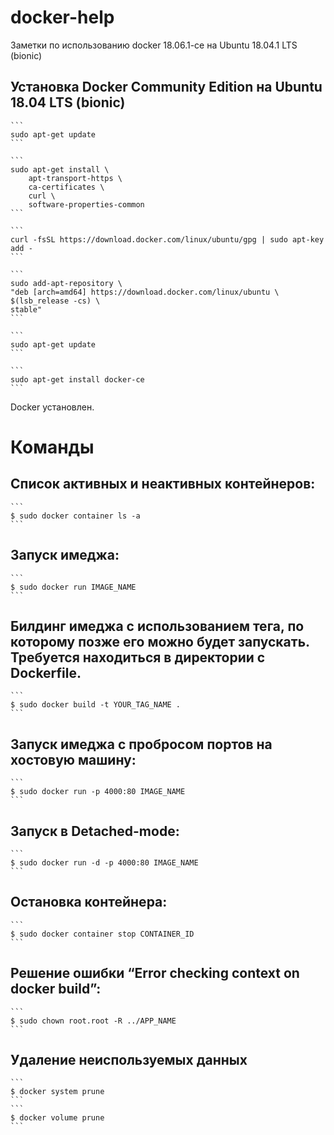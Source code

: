 # docker-help
Заметки по использованию docker 18.06.1-ce на Ubuntu 18.04.1 LTS (bionic)
## Установка Docker Community Edition на Ubuntu 18.04 LTS (bionic)
	```
	sudo apt-get update
	```
	
	```
	sudo apt-get install \
    	apt-transport-https \
    	ca-certificates \
    	curl \
    	software-properties-common
	```
	
	```
	curl -fsSL https://download.docker.com/linux/ubuntu/gpg | sudo apt-key add -
	```
	
	```
	sudo add-apt-repository \
   	"deb [arch=amd64] https://download.docker.com/linux/ubuntu \
   	$(lsb_release -cs) \
   	stable"
	```
	
	```
	sudo apt-get update
	```
	
	```
	sudo apt-get install docker-ce
	```
Docker установлен.
	
# Команды
## Список активных и неактивных контейнеров:
	```
	$ sudo docker container ls -a
	```
## Запуск имеджа:
	```
	$ sudo docker run IMAGE_NAME
	```
## Билдинг имеджа с использованием тега, по которому позже его можно будет запускать. Требуется находиться в директории с Dockerfile.
	```
	$ sudo docker build -t YOUR_TAG_NAME .
	```
## Запуск имеджа с пробросом портов на хостовую машину:
	```
	$ sudo docker run -p 4000:80 IMAGE_NAME
	```
## Запуск в Detached-mode:
	```
	$ sudo docker run -d -p 4000:80 IMAGE_NAME
	```
## Остановка контейнера:
	```
	$ sudo docker container stop CONTAINER_ID
	```
## Решение ошибки “Error checking context on docker build”:
	```
	$ sudo chown root.root -R ../APP_NAME
	```
## Удаление неиспользуемых данных
	```
	$ docker system prune
	```
	```
	$ docker volume prune
	```
